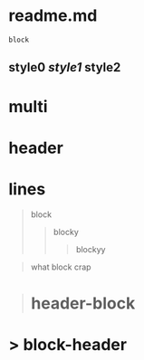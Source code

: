 # readme.md
```
block
```

## style0 *style1* **style2**

# multi
# header
# lines

> block
> > blocky
> > > blockyy

> what
block
crap
>

> # header-block

# > block-header



